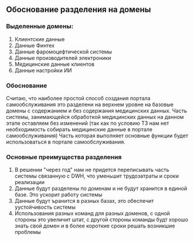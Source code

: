 ## Обоснование разделения на домены

### Выделенные домены:
1. Клиентские данные
2. Данные Финтех
3. Данные фаромоцефтической системы
4. Данные производителей электроники
5. Медицинские данные клиентов
6. Данные настройки ИИ

### Обоснование
Считаю, что наиболее простой способ создания портала самообслуживания это разделени на верхнем уровне на базовые домены с содержанием и без содержания медицинских данных. Часть системы, занимающейся обработкой медицинских данных на данном этапе оставляем без изменений (так как по условию ТЗ нам нет необходимость собирать медицинские данные в портале самообслуживания) Часть которая выполняет основные функции будет использоваться в портале самообслуживания.

### Основные преимущества разделения

1. В решении "через год" нам не придется переписывать часть системы связанную с DWH, что уменьшит трудозатраты и сроки реализации
2. Данные будут разделены по доменам и не будут хранится в единой базе. Это ускорит работу системы
3. Данные будут ъранится в разных базах, это обеспечит уустойчивость системы
4. Использования разных команд для разных доменов, с одной стороны это увеличит штат, с другой стороны команды будт хорошо знать свой домен и в более короткие сроки решать возникшие проблемы 